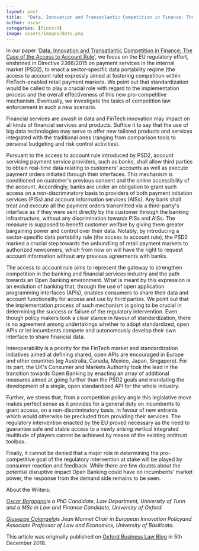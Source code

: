 ```yaml
---
layout: post
title:  "Data, Innovation and Transatlantic Competition in Finance: The Case of the Access to Account Rule"
author: oscar
categories: [fintech]
image: assets/images/dots.png
---
```

In our paper '[Data, Innovation and Transatlantic Competition in Finance: The Case of the Access to Account Rule](https://papers.ssrn.com/sol3/papers.cfm?abstract_id=3251584)', we focus on the EU regulatory effort, enshrined in Directive 2366/2015 on payment services in the internal market (PSD2), to enact a sector-specific data portability regime (the access to account rule) expressly aimed at fostering competition within FinTech-enabled retail payment markets. We point out that standardization would be called to play a crucial role with regard to the implementation process and the overall effectiveness of this new pro-competitive mechanism. Eventually, we investigate the tasks of competition law enforcement in such a new scenario.

Financial services are awash in data and FinTech innovation may impact on all kinds of financial services and products. Suffice it to say that the use of big data technologies may serve to offer new tailored products and services integrated with the traditional ones (ranging from comparison tools to personal budgeting and risk control activities).

Pursuant to the access to account rule introduced by PSD2, account servicing payment service providers, such as banks, shall allow third parties to obtain real-time data relating to customers' accounts as well as execute payment orders initiated through their interfaces. This mechanism is conditioned on customer's previous consent and the online accessibility of the account. Accordingly, banks are under an obligation to grant such access on a non-discriminatory basis to providers of both payment initiation services (PISs) and account information services (AISs). Any bank shall treat and execute all the payment orders transmitted via a third-party's interface as if they were sent directly by the customer through the banking infrastructure, without any discrimination towards PISs and AISs. The measure is supposed to benefit customer welfare by giving them greater bargaining power and control over their data. Notably, by introducing a sector-specific data portability rule (the access to account rule), the PSD2 marked a crucial step towards the unbundling of retail payment markets to authorized newcomers, which from now on will have the right to request account information without any previous agreements with banks.

The access to account rule aims to represent the gateway to strengthen competition in the banking and financial services industry and the path towards an Open Banking environment. What is meant by this expression is an evolution of banking that, through the use of open application programming interfaces (APIs), enables consumers to share their data and account functionality for access and use by third parties. We point out that the implementation process of such mechanism is going to be crucial in determining the success or failure of the regulatory intervention. Even though policy makers took a clear stance in favour of standardization, there is no agreement among undertakings whether to adopt standardized, open APIs or let incumbents compete and autonomously develop their own interface to share financial data.

Interoperability is a priority for the FinTech market and standardization initiatives aimed at defining shared, open APIs are encouraged in Europe and other countries (eg Australia, Canada, Mexico, Japan, Singapore). For its part, the UK's Consumer and Markets Authority took the lead in the transition towards Open Banking by enacting an array of additional measures aimed at going further than the PSD2 goals and mandating the development of a single, open standardized API for the whole industry.

Further, we stress that, from a competition policy angle this legislative move makes perfect sense as it provides for a general duty on incumbents to grant access, on a non-discriminatory basis, in favour of new entrants which would otherwise be precluded from providing their services. The regulatory intervention enacted by the EU proved necessary as the need to guarantee safe and stable access to a newly arising vertical integrated multitude of players cannot be achieved by means of the existing antitrust toolbox.

Finally, it cannot be denied that a major role in determining the pro-competitive goal of the regulatory intervention at stake will be played by consumer reaction and feedback. While there are few doubts about the potential disruptive impact Open Banking could have on incumbents' market power, the response from the demand side remains to be seen.

About the Writers:

[_Oscar Borgogno_](https://www.law.ox.ac.uk/people/oscar-borgogno)_is a PhD Candidate, Law Department, University of Turin and a MSc in Law and Finance Candidate, University of Oxford._

[_Giuseppe Colangelo_](https://sites.google.com/site/giuseppecolangelouni/home)_is Jean Monnet Chair in European Innovation Policyand Associate Professor of Law and Economics, University of Basilicata._

This article was originally published on [Oxford Business Law Blog](https://www.law.ox.ac.uk/business-law-blog/blog/2018/12/data-innovation-and-transatlantic-competition-finance-case-access) in 5th December 2018\.
